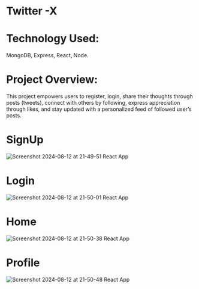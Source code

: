 # Twitter -X
# Technology Used:
MongoDB, Express, React, Node.
# Project Overview:
This project empowers users to register, login,
share their thoughts through posts (tweets), connect with others by
following, express appreciation through likes, and stay updated
with a personalized feed of followed user’s posts.



# SignUp
![Screenshot 2024-08-12 at 21-49-51 React App](https://github.com/user-attachments/assets/c0b518ea-8d02-4da8-9af8-d4246d398338)
# Login
![Screenshot 2024-08-12 at 21-50-01 React App](https://github.com/user-attachments/assets/a2cb4f00-41d1-48ad-a308-599999477c8f)
# Home
![Screenshot 2024-08-12 at 21-50-38 React App](https://github.com/user-attachments/assets/a2ef5b9a-3c54-4a95-97a4-0f1afc29182c)
# Profile
![Screenshot 2024-08-12 at 21-50-48 React App](https://github.com/user-attachments/assets/9a1d46de-9217-4e1f-bcbd-1702c9efe57f)
